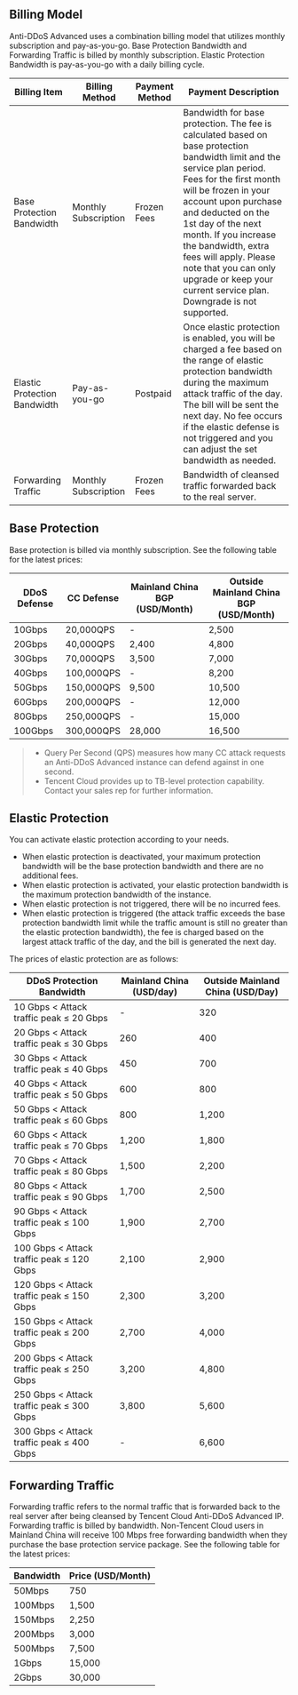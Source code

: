 ## Billing Model
Anti-DDoS Advanced uses a combination billing model that utilizes monthly subscription and pay-as-you-go. Base Protection Bandwidth and Forwarding Traffic is billed by monthly subscription. Elastic Protection Bandwidth is pay-as-you-go with a daily billing cycle. 

| Billing Item | Billing Method | Payment Method | Payment Description |
| ----------- | --------------- | ----------- | ----------- |
| Base Protection Bandwidth | Monthly Subscription | Frozen Fees | Bandwidth for base protection. The fee is calculated based on base protection bandwidth limit and the service plan period. Fees for the first month will be frozen in your account upon purchase and deducted on the 1st day of the next month. If you increase the bandwidth, extra fees will apply. Please note that you can only upgrade or keep your current service plan. Downgrade is not supported. |
| Elastic Protection Bandwidth | Pay-as-you-go| Postpaid | Once elastic protection is enabled, you will be charged a fee based on the range of elastic protection bandwidth during the maximum attack traffic of the day. The bill will be sent the next day. No fee occurs if the elastic defense is not triggered and you can adjust the set bandwidth as needed. |
| Forwarding Traffic | Monthly Subscription| Frozen Fees | Bandwidth of cleansed traffic forwarded back to the real server. |

## Base Protection
Base protection is billed via monthly subscription. See the following table for the latest prices:

| DDoS Defense | CC Defense | Mainland China BGP (USD/Month) | Outside Mainland China BGP (USD/Month) |
| -------------- | ------------ | ------------------ | ------------------ |
| 10Gbps         | 20,000QPS    | -                  | 2,500             |
| 20Gbps         | 40,000QPS    | 2,400              | 4,800             |
| 30Gbps         | 70,000QPS    | 3,500             | 7,000             |
| 40Gbps         | 100,000QPS   | -                  | 8,200             |
| 50Gbps         | 150,000QPS   | 9,500             | 10,500             |
| 60Gbps         | 200,000QPS   | -                  | 12,000             |
| 80Gbps         | 250,000QPS   | -                  | 15,000             |
| 100Gbps        | 300,000QPS   | 28,000             | 16,500             |

>- Query Per Second (QPS) measures how many CC attack requests an Anti-DDoS Advanced instance can defend against in one second.
>- Tencent Cloud provides up to TB-level protection capability. Contact your sales rep for further information.

## Elastic Protection
You can activate elastic protection according to your needs.
- When elastic protection is deactivated, your maximum protection bandwidth will be the base protection bandwidth and there are no additional fees.
- When elastic protection is activated, your elastic protection bandwidth is the maximum protection bandwidth of the instance.
 - When elastic protection is not triggered, there will be no incurred fees.
 - When elastic protection is triggered (the attack traffic exceeds the base protection bandwidth limit while the traffic amount is still no greater than the elastic protection bandwidth), the fee is charged based on the largest attack traffic of the day, and the bill is generated the next day.

The prices of elastic protection are as follows:

| DDoS Protection Bandwidth       | Mainland China (USD/day) | Outside Mainland China  (USD/Day) |
| -------------------- | ------------------- | ------------------- |
| 10 Gbps < Attack traffic peak ≤ 20 Gbps   | -                   | 320             |
| 20 Gbps < Attack traffic peak ≤ 30 Gbps   | 260              | 400              |
| 30 Gbps < Attack traffic peak ≤ 40 Gbps   | 450               | 700               |
| 40 Gbps < Attack traffic peak ≤ 50 Gbps   | 600               | 800               |
| 50 Gbps < Attack traffic peak ≤ 60 Gbps   | 800               | 1,200               |
| 60 Gbps < Attack traffic peak ≤ 70 Gbps   | 1,200               | 1,800              |
| 70 Gbps < Attack traffic peak ≤ 80 Gbps   | 1,500               | 2,200              |
| 80 Gbps < Attack traffic peak ≤ 90 Gbps   | 1,700               | 2,500              |
| 90 Gbps < Attack traffic peak ≤ 100 Gbps  | 1,900              | 2,700              |
| 100 Gbps < Attack traffic peak ≤ 120 Gbps | 2,100              | 2,900              |
| 120 Gbps < Attack traffic peak ≤ 150 Gbps | 2,300              | 3,200              |
| 150 Gbps < Attack traffic peak ≤ 200 Gbps | 2,700              | 4,000              |
| 200 Gbps < Attack traffic peak ≤ 250 Gbps | 3,200              | 4,800              |
| 250 Gbps < Attack traffic peak ≤ 300 Gbps | 3,800              | 5,600              |
| 300 Gbps < Attack traffic peak ≤ 400 Gbps | -                   | 6,600              |

## Forwarding Traffic
Forwarding traffic refers to the normal traffic that is forwarded back to the real server after being cleansed by Tencent Cloud Anti-DDoS  Advanced IP.
Forwarding traffic is billed by bandwidth. Non-Tencent Cloud users in Mainland China will receive 100 Mbps free forwarding bandwidth when they purchase the base protection service package. See the following table for the latest prices:

| Bandwidth    | Price (USD/Month) |
|-|-|
|50Mbps|750|
|100Mbps    |1,500|
|150Mbps    |2,250|
|200Mbps|3,000|
|500Mbps    |7,500|
|1Gbps|15,000|
|2Gbps    |30,000|

